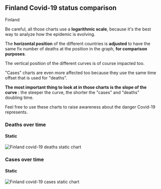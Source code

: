 ## Finland Covid-19 status comparison 

Finland



Be careful, all those charts use a **logarithmic scale**, because it's the best way to analyze how the epidemic is evolving.
 
The **horizontal position** of the different countries is **adjusted** to have the same fix number of deaths at the position in the graph, **for comparison purposes**.

The vertical position of the different curves is of course impacted too.

"Cases" charts are even more affected too because they use the same time offset that is used for "deaths".

**The most important thing to look at in those charts is the slope of the curve** : the steeper the curve, the shorter the "cases" and "deaths" doubling time.

Feel free to use these charts to raise awareness about the danger Covid-19 represents. 


 
### Deaths over time
 
#### Static
![Finland covid-19 deaths static chart](https://raw.githubusercontent.com/madlag/coronavirus_study/master/notebooks/graphs/2020-03-24/countries/Finland/2020-03-24_Finland_deaths.png "Finland covid-19 deaths static chart")   

 
### Cases over time
 
#### Static
![Finland covid-19 cases static chart](https://raw.githubusercontent.com/madlag/coronavirus_study/master/notebooks/graphs/2020-03-24/countries/Finland/2020-03-24_Finland_cases.png "Finland covid-19 cases static chart")   

